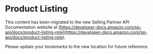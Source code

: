 Product Listing
=============================

This content has been migrated to the new Selling Partner API Documentation website at [https://developer-docs.amazon.com/sp-api/docs/product-listing-role](https://developer-docs.amazon.com/sp-api/docs/product-listing-role).

Please update your bookmarks to the new location for future reference.